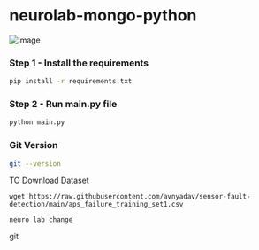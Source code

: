 # neurolab-mongo-python

![image](https://user-images.githubusercontent.com/57321948/196933065-4b16c235-f3b9-4391-9cfe-4affcec87c35.png)

### Step 1 - Install the requirements

```bash
pip install -r requirements.txt
```

### Step 2 - Run main.py file

```bash
python main.py
```

### Git Version

```bash
git --version
```

TO Download Dataset
```
wget https://raw.githubusercontent.com/avnyadav/sensor-fault-detection/main/aps_failure_training_set1.csv
```

```
neuro lab change
```
git 